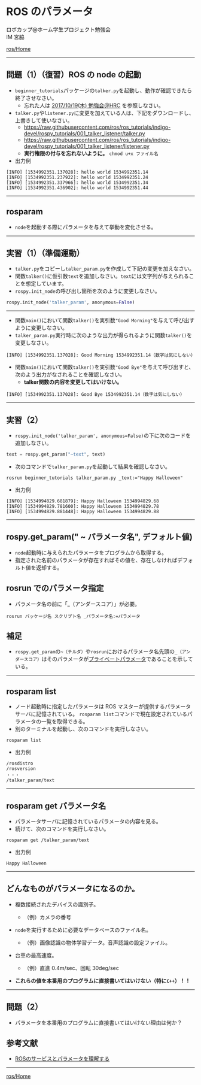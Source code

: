 # ROS のパラメータ

ロボカップ@ホーム学生プロジェクト勉強会  
IM 宮脇

[ros/Home](Home.md)

---

## 問題（1）（復習）ROS の node の起動

* `beginner_tutorials`パッケージの`talker.py`を起動し、動作が確認できたら終了させなさい。
  * 忘れた人は [2017/10/19(木) 勉強会＠HRC](http://l512-02.is.oit.ac.jp/oit-trial/index.php?2017/10/19%28%E6%9C%A8%29%20%E5%8B%89%E5%BC%B7%E4%BC%9A%EF%BC%A0HRC) を参照しなさい。
* `talker.py`や`listener.py`に変更を加えている人は、下記をダウンロードし、上書きして使いなさい。
  * https://raw.githubusercontent.com/ros/ros_tutorials/indigo-devel/rospy_tutorials/001_talker_listener/talker.py
  * https://raw.githubusercontent.com/ros/ros_tutorials/indigo-devel/rospy_tutorials/001_talker_listener/listener.py
  * **実行権限の付与を忘れないように。** `chmod u+x ファイル名`
* 出力例

```shell
[INFO] [1534992351.137028]: hello world 1534992351.14
[INFO] [1534992351.237922]: hello world 1534992351.24
[INFO] [1534992351.337966]: hello world 1534992351.34
[INFO] [1534992351.436902]: hello world 1534992351.44
```

---

## rosparam

* `node`を起動する際にパラメータを与えて挙動を変化させる。

---

## 実習（1）（準備運動）

* `talker.py`をコピーし`talker_param.py`を作成して下記の変更を加えなさい。
* 関数`talker()`に仮引数`text`を追加しなさい。`text`には文字列が与えられることを想定しています。
* `rospy.init_node`の呼び出し箇所を次のように変更しなさい。

```python
rospy.init_node('talker_param', anonymous=False)
```

---

* 関数`main()`において関数`talker()`を実引数`"Good Morning"`を与えて呼び出すように変更しなさい。
* `talker_param.py`実行時に次のような出力が得られるように関数`talker()`を変更しなさい。

```shell
[INFO] [1534992351.137028]: Good Morning 1534992351.14（数字は気にしない）
```

* 関数`main()`において関数`talker()`を実引数`"Good Bye"`を与えて呼び出すと、次のよう出力がなされることを確認しなさい。
  * **talker関数の内容を変更してはいけない。**

```shell
[INFO] [1534992351.137028]: Good Bye 1534992351.14（数字は気にしない）
```

---

## 実習（2）

* `rospy.init_node('talker_param', anonymous=False)`の下に次のコードを追加しなさい。

```python
text = rospy.get_param("~text", text)
```

* 次のコマンドで`talker_param.py`を起動して結果を確認しなさい。

```shell
rosrun beginner_tutorials talker_param.py _text:="Happy Halloween"
```

* 出力例

```shell
[INFO] [1534994829.681879]: Happy Halloween 1534994829.68
[INFO] [1534994829.781600]: Happy Halloween 1534994829.78
[INFO] [1534994829.881448]: Happy Halloween 1534994829.88
```

---

## rospy.get_param(" **~** パラメータ名", デフォルト値)

* `node`起動時に与えられたパラメータをプログラムから取得する。
* 指定された名前のパラメータが存在すればその値を、存在しなければデフォルト値を返却する。

## rosrun でのパラメータ指定

* パラメータ名の前に「_（アンダースコア）」が必要。

```shell
rosrun パッケージ名 スクリプト名 _パラメータ名:=パラメータ
```

## 補足

* `rospy.get_param`の`~（チルダ）`や`rosrun`におけるパラメータ名先頭の`_（アンダースコア）`はそのパラメータが[プライベートパラメータ](http://wiki.ros.org/ja/Parameter%20Server#Private_Parameters.28.2BMNcw6TCkMNkw.2FDDIMAAw0TDpMOEw.2FDC.2F.29)であることを示している。 

---

## rosparam list

* ノード起動時に指定したパラメータは ROS マスターが提供するパラメータサーバに記憶されている。
  `rosparam list`コマンドで現在設定されているパラメータの一覧を取得できる。
* 別のターミナルを起動し、次のコマンドを実行しなさい。

```shell
rosparam list
```

* 出力例

```shell
/rosdistro
/rosversion
・・・
/talker_param/text
```

---

## rosparam get パラメータ名

* パラメータサーバに記憶されているパラメータの内容を見る。
* 続けて、次のコマンドを実行しなさい。

```shell
rosparam get /talker_param/text
```

* 出力例

```shell
Happy Halloween
```

---

## どんなものがパラメータになるのか。

* 複数接続されたデバイスの識別子。
  * （例）カメラの番号
* `node`を実行するために必要なデータベースのファイル名。
  * （例）画像認識の物体学習データ。音声認識の設定ファイル。
* 台車の最高速度。
  * （例）直進 0.4m/sec、回転 30deg/sec

* **これらの値を本番用のプログラムに直接書いてはいけない（特に`C++`）！！**

---

## 問題（2）

* パラメータを本番用のプログラムに直接書いてはいけない理由は何か？

## 参考文献

* [ROSのサービスとパラメータを理解する](http://wiki.ros.org/ja/ROS/Tutorials/UnderstandingServicesParams)

---
[ros/Home](Home.md)